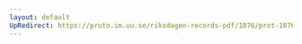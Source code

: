 ```yaml
---
layout: default
UpRedirect: https://pruto.im.uu.se/riksdagen-records-pdf/1876/prot-1876--ak--052/prot-1876--ak--052_040.pdf
---
```

